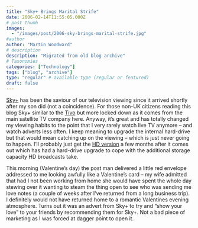 ```yaml
---
title: "Sky+ Brings Marital Strife"
date: 2006-02-14T11:55:05.000Z
# post thumb
images:
  - "/images/post/2006-sky-brings-marital-strife.jpg"
#author
author: "Martin Woodward"
# description
description: "Migrated from old blog archive"
# Taxonomies
categories: ["Technology"]
tags: ["blog", "archive"]
type: "regular" # available type (regular or featured)
draft: false
---
```


[Sky+](http://www.sky.com/ordersky/equipment/skyplus) has been the saviour of our television viewing since it arrived shortly after my son did (not a coincidence).  For those non-UK citizens reading this blog Sky+ similar to the [Tivo](http://www.tivo.com/) but more locked down as it comes from the main satellite TV company here.  Anyway, it’s great and has totally changed my viewing habits to the point that I very rarely watch live TV anymore – and watch adverts less often.  I keep meaning to upgrade the internal hard-drive but that would mean catching up on the viewing – which is just never going to happen.  I’ll probably just get the [HD version](http://hd.sky.com/) a few months after it comes out which has had a hard-drive upgrade to cope with the additional storage capacity HD broadcasts take.

This morning (Valentine’s day) the post man delivered a little red envelope addressed to me looking awfully like a Valentine’s card – my wife admitted that had I not been working from home she would have spent the whole day stewing over it wanting to steam the thing open to see who was sending me love notes (a couple of weeks after I’ve returned from a long business trip).  I definitely would not have returned home to a romantic Valentines evening atmosphere.  Turns out it was an advert from Sky+ to try and “show your love” to your friends by recommending them for Sky+.  Not a bad piece of marketing as I was forced at dagger point to open it.